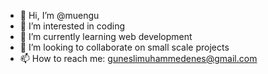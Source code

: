 - 👋 Hi, I’m @muengu
- 👀 I’m interested in coding
- 🌱 I’m currently learning web development
- 💞️ I’m looking to collaborate on small scale projects
- 📫 How to reach me: guneslimuhammedenes@gmail.com

<!---
muengu/muengu is a ✨ special ✨ repository because its `README.md` (this file) appears on your GitHub profile.
You can click the Preview link to take a look at your changes.
--->
